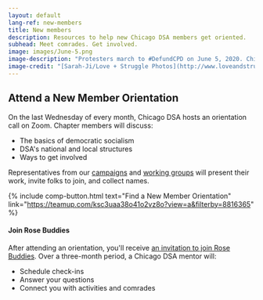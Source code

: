 ```yaml
---
layout: default
lang-ref: new-members
title: New members
description: Resources to help new Chicago DSA members get oriented.
subhead: Meet comrades. Get involved.
image: images/June-5.png
image-description: "Protesters march to #DefundCPD on June 5, 2020. Chicago DSA endorsed and organized this action. Help us plan the next one."
image-credit: "[Sarah-Ji/Love + Struggle Photos](http://www.loveandstrugglephotos.com/)"
---
```


## Attend a New Member Orientation

On the last Wednesday of every month, Chicago DSA hosts an orientation call on Zoom. Chapter members will discuss:

- The basics of democratic socialism 
- DSA's national and local structures
- Ways to get involved

Representatives from our [campaigns](campaigns) and [working groups](working-groups) will present their work, invite folks to join, and collect names.

{% include comp-button.html text="Find a New Member Orientation" link="https://teamup.com/ksc3uaa38o41o2vz8o?view=a&filterby=8816365" %}

#### Join Rose Buddies

After attending an orientation, you'll receive [an invitation to join Rose Buddies](http://bit.ly/getrosebuddy). Over a three-month period, a Chicago DSA mentor will: 

- Schedule check-ins
- Answer your questions
- Connect you with activities and comrades
